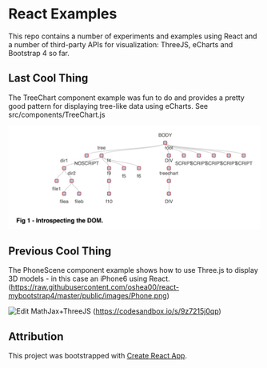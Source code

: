 # React Examples
This repo contains a number of experiments and examples using React and a number of third-party APIs for visualization: ThreeJS, eCharts and Bootstrap 4 so far.

## Last Cool Thing
The TreeChart component example was fun to do and provides a pretty good pattern for displaying tree-like data using eCharts. See src/components/TreeChart.js

![Example Tree Chart](https://raw.githubusercontent.com/oshea00/react-mybootstrap4/master/public/images/domchart1.png)

## Previous Cool Thing
The PhoneScene component example shows how to use Three.js to display 3D models - in this case an iPhone6 using React.
(https://raw.githubusercontent.com/oshea00/react-mybootstrap4/master/public/images/Phone.png)

![Edit MathJax+ThreeJS](https://codesandbox.io/static/img/play-codesandbox.svg)
(https://codesandbox.io/s/9z7215j0qp)

## Attribution
This project was bootstrapped with [Create React App](https://github.com/facebookincubator/create-react-app).


